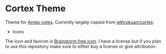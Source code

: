 # Cortex Theme

Theme for [Arnes notes](https://notes.arne.me). Currently largely copied from [jethrokuan/cortex](https://github.com/jethrokuan/cortex).

* Icons

The icon and favicon is [Brainstorm free icon](https://www.flaticon.com/free-icon/brainstorm_1787077). 
I have a license but if you plan to use this repository make sure to either buy 
a license or give attribution.


